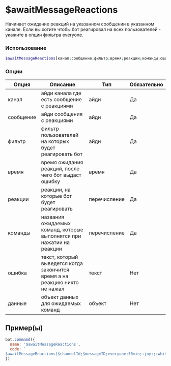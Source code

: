 # $awaitMessageReactions
Начинает ожидание реакций на указанном сообщении в указанном канале. Если вы хотите чтобы бот реагировал на всех пользователей - укажите в опции фильтра everyone.
### Использование
```php
$awaitMessageReactions[канал;сообщение;фильтр;время;реакции;команды;ошибка?;данные?]
```

### Опции

| Опция | Описание | Тип | Обязательно |
|--------|-------------|------|----------|
| канал | айди канала где есть сообщение с реакциями | айди | Да | 
| сообщение | айди сообщения с реакциями | айди | Да | 
| фильтр | фильтр пользователей на которых будет реагировать бот | айди | Да |
| время | время ожидания реакций, после чего бот выдаст ошибку | время | Да |
| реакции | реакции, на которые бот будет реагировать | перечисление | Да |
| команды | названия ожидаемых команд, которые выполнятся при нажатии на реакции | перечисление | Да |
| ошибка | текст, который выведется когда закончится время а на реакцию никто не нажал | текст | Нет |
| данные | объект данных для ожидаемых команд | объект | Нет |
## Пример(ы)

```javascript
bot.command({
  name: '$awaitMessageReactions',
  code: `
$awaitMessageReactions[$channelId;$messageID;everyone;30min;:joy:;:white_check_mark:;hi;bye;gn;{}]`
})
```
